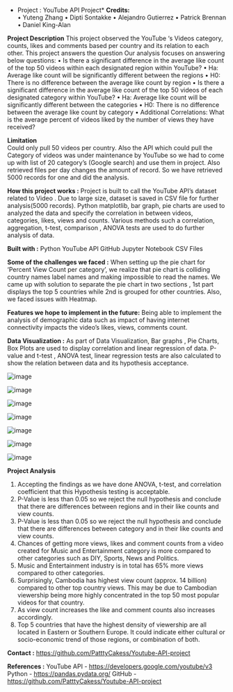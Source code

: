 * Project :  YouTube API Project*
**Credits:**  
•	Yuteng Zhang
•	Dipti Sontakke
•	Alejandro Gutierrez
•	Patrick Brennan
•	Daniel King-Alan


**Project Description** 
This project observed the YouTube ‘s Videos category, counts, likes and comments based per country and its relation to each other. This project answers the question
Our analysis focuses on answering below questions: 
•	Is there a significant difference in the average like count of the top 50 videos within each designated region within YouTube? 
•	Ha: Average like count will be significantly different between the regions 
•	H0: There is no difference between the average like count by region 
•	Is there a significant difference in the average like count of the top 50 videos of each designated category within YouTube? 
•	Ha: Average like count will be significantly different between the categories 
•	H0: There is no difference between the average like count by category 
•	Additional Correlations: 
What is the average percent of videos liked by the number of views they have received? 

**Limitation**   
Could only pull 50 videos per country. Also the API which could pull the Category of videos was under maintenance  by YouTube so we had to come up with list of 20 category’s (Google search) and use them in project. Also retrieved files per day changes the amount of record. So we have retrieved 5000 records for one and did the analysis.

**How this project works :** 
Project is built to call the YouTube API’s dataset related to Video . Due to large size,  dataset is saved in CSV file for further analysis(5000 records). Python matplotlib, bar graph, pie charts are used to analyzed the data and specify the correlation in between videos, categories, likes, views and counts. Various methods such a correlation, aggregation, t-test, comparison , ANOVA tests are used to do further analysis of data.

**Built with :**
Python 
YouTube API
GitHub
Jupyter Notebook
CSV Files

**Some of the challenges we faced :** 
When setting up the pie chart for ‘Percent View Count per category’, we realize that pie chart is colliding 	country names label names and making impossible to read the names. We came up with solution to 	separate the pie chart in two sections , 1st part displays the top 5 countries while 2nd is grouped for other       	countries. Also, we faced issues with Heatmap.

**Features we hope to implement in the future:**
Being able to implement the analysis of  demographic data  such as impact of having internet connectivity impacts the video’s likes, views, comments count.

**Data Visualization :**
As part of Data Visualization, Bar graphs , Pie Charts, Box Plots are used to display correlation and linear regression of data. P-value and t-test , ANOVA  test, linear regression tests are also calculated to show the relation between data and its hypothesis acceptance.

![image](https://user-images.githubusercontent.com/112952607/199349475-72270c04-68a7-4e91-afd6-8f12c7cae788.png)


![image](https://user-images.githubusercontent.com/112952607/199349492-fa91d4a3-e602-4ce6-82b1-e5a94b78986f.png)


![image](https://user-images.githubusercontent.com/112952607/199349506-a4139a2a-fed6-447b-8752-8b0463c83298.png)


![image](https://user-images.githubusercontent.com/112952607/199349525-c409162e-723f-43b7-a1f1-c8a0cd42b3ef.png)


![image](https://user-images.githubusercontent.com/112952607/199349545-c0935737-8dd7-48e0-97c0-69192c0dce1f.png)


![image](https://user-images.githubusercontent.com/112952607/199349565-3c1ceb17-e3e3-4b32-87c3-64da8044f16e.png)


![image](https://user-images.githubusercontent.com/112952607/199349582-ae9bc4ad-424f-4042-8dad-7867532847c1.png)



 
**Project Analysis**
1.	Accepting the findings as we have done ANOVA, t-test, and correlation coefficient that this Hypothesis testing is acceptable.
2.	P-Value is less than 0.05 so we reject the null hypothesis and conclude that there are differences between regions and in their like counts and view counts.
3.	P-Value is less than 0.05 so we reject the null hypothesis and conclude that there are differences between category and in their like counts and view counts.
4.	Chances of getting more views, likes and comment counts from a video created for Music and Entertainment category is more compared to other categories such as DIY, Sports, News and Politics. 
5.	Music and Entertainment industry is in total has 65% more views compared to other categories.
6.	Surprisingly, Cambodia has highest view count (approx. 14 billion) compared to other top country views. This may be due to Cambodian viewership being more highly concentrated in the top 50 most popular videos for that country.
7.	As view count increases the like and comment counts also increases accordingly.
8.	Top 5 countries that have the highest density of viewership are all located in Eastern or Southern Europe. It could indicate either cultural or socio-economic trend of those regions, or combination of both.

**Contact :** 
https://github.com/PatttyCakess/Youtube-API-project 

**References :** 
YouTube API -  https://developers.google.com/youtube/v3 
Python - https://pandas.pydata.org/ 
GitHub - https://github.com/PatttyCakess/Youtube-API-project 

